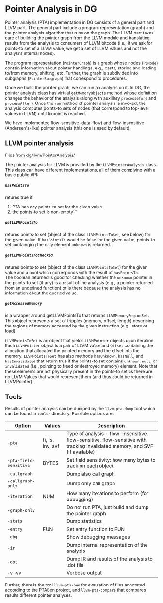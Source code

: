 # Pointer Analysis in DG

Pointer analysis (PTA) implementation in DG consists of a general part and LLVM
part.  The general part include a program representation (graph) and the
pointer analysis algorithm that runs on the graph.  The LLVM part takes care of
building the pointer graph from the LLVM module and translating results from
the analysis to consumers of LLVM bitcode (i.e., if we ask for points-to set of
a LLVM value, we get a set of LLVM values and not the analysi's internal
nodes).

The program representation (`PointerGraph`) is a graph whose nodes (`PSNode`)
contain information about pointer handlings, e.g., casts, storing and loading
to/from memory, shifting, etc.  Further, the graph is subdivided into subgraphs
(`PointerSubgraph`) that correspond to procedures.

Once we build the pointer graph, we can run an analysis on it.  In DG, the
pointer analysis class has virtual `getMemoryObjects` method whose definition
changes the behavior of the analysis (along with auxiliary `processefore` and
`processAfter`).  Once the `run` method of pointer analysis is invoked, the
analysis computes points-to sets of nodes (that correspond to top-level values
in LLVM) until fixpoint is reached.

We have implemented flow-sensitive (data-flow) and flow-insensitive
(Andersen's-like) pointer analysis (this one is used by default).

## LLVM pointer analysis

Files from [dg/llvm/PointerAnalysis/](../include/dg/llvm/PointerAnalysis/)

The pointer analysis for LLVM is provided by the `LLVMPointerAnalysis` class.
This class can have different implementations, all of them complying with a
basic public API:

##### `hasPointsTo`

returns true if
  1) PTA has any points-to set for the given value
  2) the points-to set is non-empty```

##### `getLLVMPointsTo`

returns points-to set (object of the class `LLVMPointsToSet`, see below) for the given value.
If `hasPointsTo` would be false for the given value, points-to set containging the only
element `unknown` is returned.

##### `getLLVMPointsToChecked`

returns points-to set (object of the class `LLVMPointsToSet`) for the given value
and a bool which corresponds with the result of `hasPointsTo`.   
The boolean returned is good for checking whether the `unknown` pointer in the points-to set
(if any) is a result of the analysis (e.g., a pointer returned from an undefined function) or
is there because the analysis has no information about the queried value.

##### `getAccessedMemory`

is a wrapper around getLLVMPointsTo that returns `LLVMMemoryRegionSet`.
This object represents a set of tripples (memory, offset, length) describing the regions
of memory accessed by the given instruction (e.g., store or load).


`LLVMPointsToSet` is an object that yields `LLVMPointer` objects upon
iteration.  Each `LLVMPointer` object is a pair of LLVM `Value` and `Offset`
containing the allocation that allocated the pointed memory and the offset into
the memory.  `LLVMPointsToSet` has also methods `hasUnknown`, `hasNull`, and
`hasInvalidated` that return true if the points-to set contains `unknown`,
`null`, or `invalidated` (i.e., pointing to freed or destroyed memory) element.
Note that these elements are not physically present in the points-to set as
there are no LLVM Values that would represent them (and thus could be returned
in LLVMPointer).

## Tools

Results of pointer analysis can be dumped by the `llvm-pta-dump` tool which can be found in `tools/` directory.
Possible options are:

Option                | Values      | Description
----------------------|-------------|-------------
`-pta`                | fi, fs, inv, svf | Type of analysis - flow-insensitive, flow-sensitive,                                     flow-sensitive with tracking invalidated memory, and SVF (if available)
`-pta-field-sensitive` | BYTES       | Set field sensitivity: how many bytes to track on each object
`-callgraph`          |             | Dump also call graph
`-callgraph-only`     |             | Dump only call graph
`-iteration`          | NUM         | How many iterations to perform (for debugging)
`-graph-only`         |             | Do not run PTA, just build and dump the pointer graph
`-stats`              |             | Dump statistics
`-entry`              | FUN         | Set entry function to FUN
`-dbg`                |             | Show debugging messages
`-ir`                 |             | Dump internal representation of the analysis
`-dot`                |             | Dump IR and results of the analysis to .dot file
`-v` `-vv`            |             | Verbose output

Further, there is the tool `llvm-pta-ben` for evaulation of files annotated according to the [PTABen](https://github.com/SVF-tools/PTABen) project, and `llvm-pta-compare` that compares results different pointer analyses.
